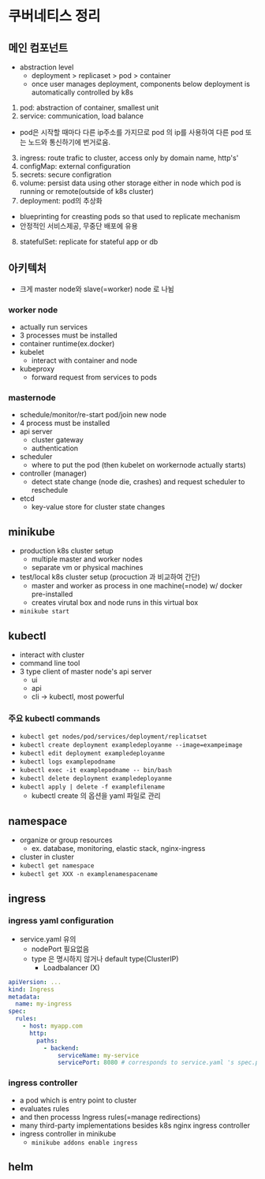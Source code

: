 # 쿠버네티스 정리

## 메인 컴포넌트

- abstraction level
  - deployment > replicaset > pod > container
  - once user manages deployment, components below deployment is
    automatically controlled by k8s

1. pod: abstraction of container, smallest unit
2. service: communication, load balance

- pod은 시작할 때마다 다른 ip주소를 가지므로 pod 의 ip를 사용하여 다른 pod 또는 노드와 통신하기에 번거로움.

3. ingress: route trafic to cluster, access only by domain name, http's'
4. configMap: external configuration
5. secrets: secure configration
6. volume: persist data using other storage either in node which pod is running or remote(outside of k8s cluster)
7. deployment: pod의 추상화

- blueprinting for creasting pods so that used to replicate mechanism
- 안정적인 서비스제공, 무중단 배포에 유용

8. statefulSet: replicate for stateful app or db

## 아키텍처

- 크게 master node와 slave(=worker) node 로 나뉨

### worker node

- actually run services
- 3 processes must be installed
- container runtime(ex.docker)
- kubelet
  - interact with container and node
- kubeproxy
  - forward request from services to pods

### masternode

- schedule/monitor/re-start pod/join new node
- 4 process must be installed
- api server
  - cluster gateway
  - authentication
- scheduler
  - where to put the pod (then kubelet on workernode actually starts)
- controller (manager)
  - detect state change (node die, crashes) and request scheduler to reschedule
- etcd
  - key-value store for cluster state changes

## minikube

- production k8s cluster setup
  - multiple master and worker nodes
  - separate vm or physical machines
- test/local k8s cluster setup (procuction 과 비교하여 간단)
  - master and worker as process in one machine(=node) w/ docker pre-installed
  - creates virutal box and node runs in this virtual box
- `minikube start`

## kubectl

- interact with cluster
- command line tool
- 3 type client of master node's api server
  - ui
  - api
  - cli -> kubectl, most powerful

### 주요 kubectl commands

- `kubectl get nodes/pod/services/deployment/replicatset`
- `kubectl create deployment exampledeployanme --image=exampeimage`
- `kubectl edit deployment exampledeployanme`
- `kubectl logs examplepodname`
- `kubectl exec -it examplepodname -- bin/bash`
- `kubectl delete deployment exampledeployanme`
- `kubectl apply | delete -f examplefilename`
  - kubectl create 의 옵션을 yaml 파일로 관리

## namespace

- organize or group resources
  - ex. database, monitoring, elastic stack, nginx-ingress
- cluster in cluster
- `kubectl get namespace`
- `kubectl get XXX -n examplenamespacename`

## ingress

### ingress yaml configuration

- service.yaml 유의
  - nodePort 필요없음
  - type 은 명시하지 않거나 default type(ClusterIP)
    - Loadbalancer (X)

```yaml
apiVersion: ...
kind: Ingress
metadata:
  name: my-ingress
spec:
  rules:
    - host: myapp.com
      http:
        paths:
          - backend:
              serviceName: my-service
              servicePort: 8080 # corresponds to service.yaml 's spec.ports.port
```

### ingress controller

- a pod which is entry point to cluster
- evaluates rules
- and then processs Ingress rules(=manage redirections)
- many third-party implementations besides k8s nginx ingress controller
- ingress controller in minikube
  - `minikube addons enable ingress`

## helm
